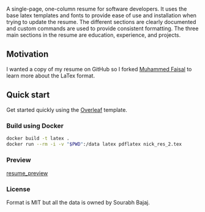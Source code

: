 A single-page, one-column resume for software developers. It uses the base latex templates and fonts to provide ease of use and installation when trying to update the resume. The different sections are clearly documented and custom commands are used to provide consistent formatting. The three main sections in the resume are education, experience, and projects.

## Motivation

I wanted a copy of my resume on GitHub so I forked [Muhammed Faisal](https://github.com/MuhammadMoinFaisal/resume) to learn more about the LaTex format.

## Quick start

Get started quickly using the [Overleaf](https://www.overleaf.com/latex/templates/tagged/cv) template.

### Build using Docker

```sh
docker build -t latex .
docker run --rm -i -v "$PWD":/data latex pdflatex nick_res_2.tex
```

### Preview
[resume_preview](/resume_preview.png)


### License

Format is MIT but all the data is owned by Sourabh Bajaj.
